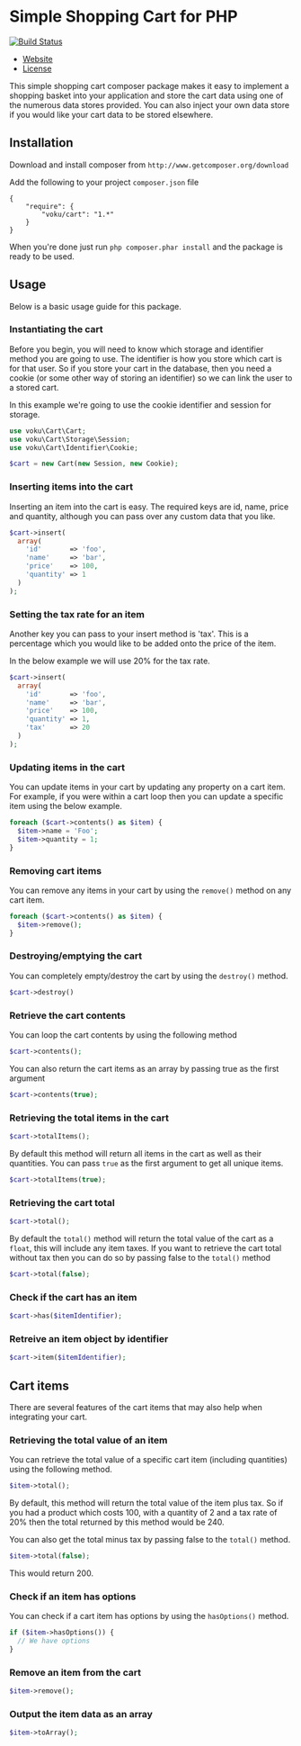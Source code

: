 # Simple Shopping Cart for PHP

[![Build Status](https://secure.travis-ci.org/voku/cart.png)](http://travis-ci.org/voku/cart)

* [Website](https://github.com/voku/cart)
* [License](https://github.com/voku/cart/master/LICENSE)

This simple shopping cart composer package makes it easy to implement a shopping basket into your application and
store the cart data using one of the numerous data stores provided. You can also inject your own data store if you
would like your cart data to be stored elsewhere.

## Installation
Download and install composer from `http://www.getcomposer.org/download`

Add the following to your project `composer.json` file
```
{
    "require": {
        "voku/cart": "1.*"
    }
}
```
When you're done just run `php composer.phar install` and the package is ready to be used.

## Usage
Below is a basic usage guide for this package.

### Instantiating the cart
Before you begin, you will need to know which storage and identifier method you are going to use. The identifier is
how you store which cart is for that user. So if you store your cart in the database, then you need a cookie (or some
other way of storing an identifier) so we can link the user to a stored cart.

In this example we're going to use the cookie identifier and session for storage.

```php
use voku\Cart\Cart;
use voku\Cart\Storage\Session;
use voku\Cart\Identifier\Cookie;

$cart = new Cart(new Session, new Cookie);
```

### Inserting items into the cart
Inserting an item into the cart is easy. The required keys are id, name, price and quantity, although you can pass
over any custom data that you like.
```php
$cart->insert(
  array(
    'id'       => 'foo',
    'name'     => 'bar',
    'price'    => 100,
    'quantity' => 1
  )
);
```

### Setting the tax rate for an item
Another key you can pass to your insert method is 'tax'. This is a percentage which you would like to be added onto
the price of the item.

In the below example we will use 20% for the tax rate.

```php
$cart->insert(
  array(
    'id'       => 'foo',
    'name'     => 'bar',
    'price'    => 100,
    'quantity' => 1,
    'tax'      => 20
  )
);
```

### Updating items in the cart
You can update items in your cart by updating any property on a cart item. For example, if you were within a
cart loop then you can update a specific item using the below example.
```php
foreach ($cart->contents() as $item) {
  $item->name = 'Foo';
  $item->quantity = 1;
}
```

### Removing cart items
You can remove any items in your cart by using the ```remove()``` method on any cart item.
```php
foreach ($cart->contents() as $item) {
  $item->remove();
}
```

### Destroying/emptying the cart
You can completely empty/destroy the cart by using the ```destroy()``` method.
```php
$cart->destroy()
```

### Retrieve the cart contents
You can loop the cart contents by using the following method
```php
$cart->contents();
```

You can also return the cart items as an array by passing true as the first argument
```php
$cart->contents(true);
```

### Retrieving the total items in the cart
```php
$cart->totalItems();
```

By default this method will return all items in the cart as well as their quantities. You can pass ```true```
as the first argument to get all unique items.
```php
$cart->totalItems(true);
```

### Retrieving the cart total
```php
$cart->total();
```

By default the ```total()``` method will return the total value of the cart as a ```float```, this will include
any item taxes. If you want to retrieve the cart total without tax then you can do so by passing false to the
```total()``` method
```php
$cart->total(false);
```

### Check if the cart has an item
```php
$cart->has($itemIdentifier);
```

### Retreive an item object by identifier
```php
$cart->item($itemIdentifier);
```

## Cart items
There are several features of the cart items that may also help when integrating your cart.

### Retrieving the total value of an item
You can retrieve the total value of a specific cart item (including quantities) using the following method.
```php
$item->total();
```

By default, this method will return the total value of the item plus tax. So if you had a product which costs 100,
with a quantity of 2 and a tax rate of 20% then the total returned by this method would be 240.

You can also get the total minus tax by passing false to the ```total()``` method.
```php
$item->total(false);
```

This would return 200.

### Check if an item has options
You can check if a cart item has options by using the ```hasOptions()``` method.

```php
if ($item->hasOptions()) {
  // We have options
}
```

### Remove an item from the cart
```php
$item->remove();
```

### Output the item data as an array
```php
$item->toArray();
```
